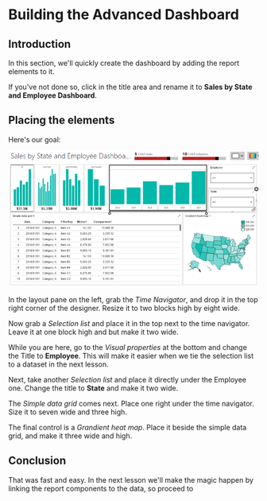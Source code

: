 # Building the Advanced Dashboard

## Introduction

In this section, we'll quickly create the dashboard by adding the report elements to it.

If you've not done so, click in the title area and rename it to **Sales by State and Employee Dashboard**.

## Placing the elements

Here's our goal:

![Sales by State Employee Design](../images/sales-by-state-employee-004.png)

In the layout pane on the left, grab the _Time Navigator_, and drop it in the top right corner of the designer. Resize it to two blocks high by eight wide.

Now grab a _Selection list_ and place it in the top next to the time navigator. Leave it at one block high and but make it two wide.

While you are here, go to the _Visual properties_ at the bottom and change the Title to **Employee**. This will make it easier when we tie the selection list to a dataset in the next lesson.

Next, take another _Selection list_ and place it directly under the Employee one. Change the title to **State** and make it two wide.

The _Simple data grid_ comes next. Place one right under the time navigator. Size it to seven wide and three high.

The final control is a _Grandient heat map_. Place it beside the simple data grid, and make it three wide and high.

## Conclusion

That was fast and easy. In the next lesson we'll make the magic happen by linking the report components to the data, so proceed to [](http://)